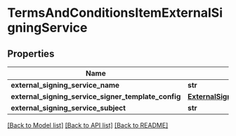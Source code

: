 # TermsAndConditionsItemExternalSigningService

## Properties
Name | Type | Description | Notes
------------ | ------------- | ------------- | -------------
**external_signing_service_name** | **str** |  | [optional] 
**external_signing_service_signer_template_config** | [**ExternalSigningServiceSignerTemplateConfig**](ExternalSigningServiceSignerTemplateConfig.md) |  | [optional] 
**external_signing_service_subject** | **str** |  | [optional] 

[[Back to Model list]](../README.md#documentation-for-models) [[Back to API list]](../README.md#documentation-for-api-endpoints) [[Back to README]](../README.md)

